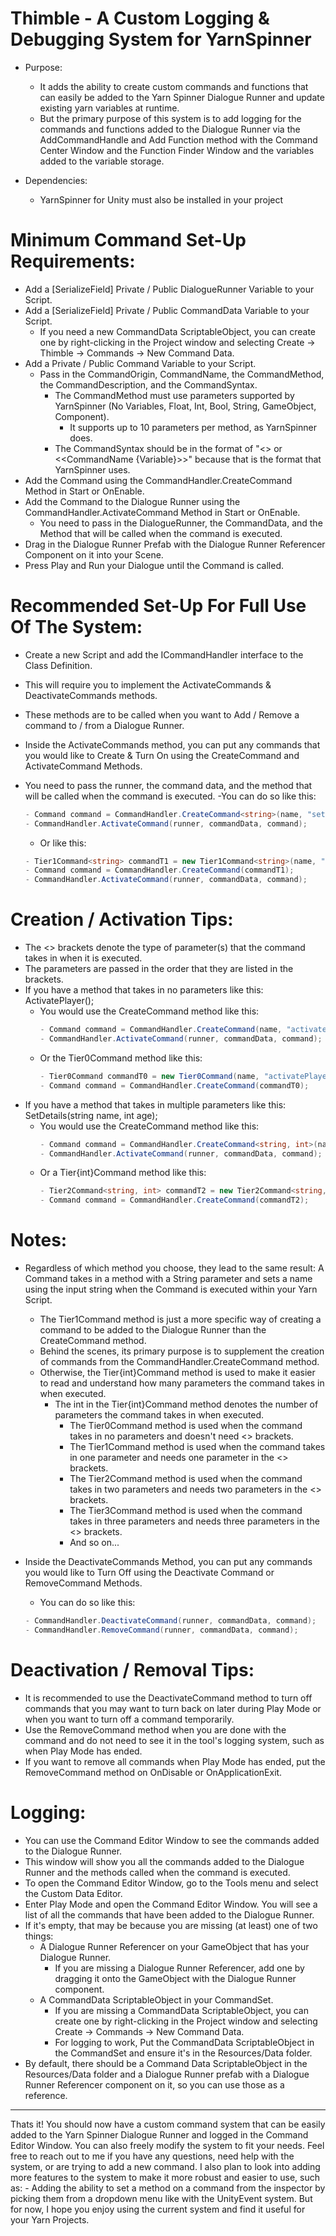 # Thimble - A Custom Logging & Debugging System for YarnSpinner

- Purpose:
	- It adds the ability to create custom commands and functions that can easily be added to the Yarn Spinner Dialogue Runner and update existing yarn variables at runtime.
	- But the primary purpose of this system is to add logging for the commands and functions added to the Dialogue Runner via the AddCommandHandle and Add Function method with the Command Center Window and the Function Finder Window and the variables added to the variable storage.

- Dependencies:
	- YarnSpinner for Unity must also be installed in your project

# Minimum Command Set-Up Requirements:
- Add a [SerializeField] Private / Public DialogueRunner Variable to your Script.
- Add a [SerializeField] Private / Public CommandData Variable to your Script.
	- If you need a new CommandData ScriptableObject, you can create one by right-clicking in the Project window and selecting Create -> Thimble -> Commands -> New Command Data.
- Add a Private / Public Command Variable to your Script.
	- Pass in the CommandOrigin, CommandName, the CommandMethod, the CommandDescription, and the CommandSyntax.
		- The CommandMethod must use parameters supported by YarnSpinner (No Variables, Float, Int, Bool, String, GameObject, Component).
			- It supports up to 10 parameters per method, as YarnSpinner does.
		- The CommandSyntax should be in the format of "<<CommandName>> or <<CommandName {Variable}>>" because that is the format that YarnSpinner uses.
- Add the Command using the CommandHandler.CreateCommand Method in Start or OnEnable.
- Add the Command to the Dialogue Runner using the CommandHandler.ActivateCommand Method in Start or OnEnable.
	- You need to pass in the DialogueRunner, the CommandData, and the Method that will be called when the command is executed.
- Drag in the Dialogue Runner Prefab with the Dialogue Runner Referencer Component on it into your Scene.
- Press Play and Run your Dialogue until the Command is called.

# Recommended Set-Up For Full Use Of The System:
- Create a new Script and add the ICommandHandler interface to the Class Definition. 
- This will require you to implement the ActivateCommands & DeactivateCommands methods. 
- These methods are to be called when you want to Add / Remove a command to / from a Dialogue Runner. 


- Inside the ActivateCommands method, you can put any commands that you would like to Create & Turn On using the CreateCommand and ActivateCommand Methods.
- You need to pass the runner, the command data, and the method that will be called when the command is executed.
	-You can do so like this:
	```csharp
	- Command command = CommandHandler.CreateCommand<string>(name, "setName", SetName, "Sets the player's name", "<<setName {name}>>");
	- CommandHandler.ActivateCommand(runner, commandData, command);
	```
	- Or like this:
	```csharp
	- Tier1Command<string> commandT1 = new Tier1Command<string>(name, "setName", SetName, "Sets the player's name", "<<setName {name}>>");
	- Command command = CommandHandler.CreateCommand(commandT1);
	- CommandHandler.ActivateCommand(runner, commandData, command);
	```

# Creation / Activation Tips:
- The <> brackets denote the type of parameter(s) that the command takes in when it is executed.
- The parameters are passed in the order that they are listed in the brackets.
- If you have a method that takes in no parameters like this: ActivatePlayer();
	- You would use the CreateCommand method like this:
 		```csharp
		- Command command = CommandHandler.CreateCommand(name, "activatePlayer", ActivatePlayer, "Activates the player", "<<activatePlayer>>");
		- CommandHandler.ActivateCommand(runner, commandData, command);
   		```
	- Or the Tier0Command method like this:
		```csharp
		- Tier0Command commandT0 = new Tier0Command(name, "activatePlayer", ActivatePlayer, "Activates the player", "<<activatePlayer>>");
		- Command command = CommandHandler.CreateCommand(commandT0);
- If you have a method that takes in multiple parameters like this: SetDetails(string name, int age);
	- You would use the CreateCommand method like this:
		```csharp
		- Command command = CommandHandler.CreateCommand<string, int>(name, "setDetails", SetDetails, "Sets the player's name and age", "<<setDetails {name} {age}>>");
		- CommandHandler.ActivateCommand(runner, commandData, command);
	- Or a Tier{int}Command method like this:
		```csharp
		- Tier2Command<string, int> commandT2 = new Tier2Command<string, int>(name, "setDetails", SetDetails, "Sets the player's name and age", "<<setDetails {name} {age}>>");
		- Command command = CommandHandler.CreateCommand(commandT2);
 		```
# Notes: 
- Regardless of which method you choose, they lead to the same result: A Command takes in a method with a String parameter and sets a name using the input string when the Command is executed within your Yarn Script.
	- The Tier1Command method is just a more specific way of creating a command to be added to the Dialogue Runner than the CreateCommand method.
	- Behind the scenes, its primary purpose is to supplement the creation of commands from the CommandHandler.CreateCommand method.
	- Otherwise, the Tier{int}Command method is used to make it easier to read and understand how many parameters the command takes in when executed.
		- The int in the Tier{int}Command method denotes the number of parameters the command takes in when executed.
			- The Tier0Command method is used when the command takes in no parameters and doesn't need <> brackets.
			- The Tier1Command method is used when the command takes in one parameter and needs one parameter in the <> brackets.
			- The Tier2Command method is used when the command takes in two parameters and needs two parameters in the <> brackets.
			- The Tier3Command method is used when the command takes in three parameters and needs three parameters in the <> brackets.
			- And so on...

- Inside the DeactivateCommands Method, you can put any commands you would like to Turn Off using the Deactivate Command or RemoveCommand Methods.
	- You can do so like this:
	```csharp
	- CommandHandler.DeactivateCommand(runner, commandData, command);
	- CommandHandler.RemoveCommand(runner, commandData, command);
	```

# Deactivation / Removal Tips: 
- It is recommended to use the DeactivateCommand method to turn off commands that you may want to turn back on later during Play Mode or when you want to turn off a command temporarily.
- Use the RemoveCommand method when you are done with the command and do not need to see it in the tool's logging system, such as when Play Mode has ended. 
- If you want to remove all commands when Play Mode has ended, put the RemoveCommand method on OnDisable or OnApplicationExit.

# Logging:
- You can use the Command Editor Window to see the commands added to the Dialogue Runner.
- This window will show you all the commands added to the Dialogue Runner and the methods called when the command is executed.
- To open the Command Editor Window, go to the Tools menu and select the Custom Data Editor.
- Enter Play Mode and open the Command Editor Window. You will see a list of all the commands that have been added to the Dialogue Runner.
- If it's empty, that may be because you are missing (at least) one of two things: 
	- A Dialogue Runner Referencer on your GameObject that has your Dialogue Runner.
		- If you are missing a Dialogue Runner Referencer, add one by dragging it onto the GameObject with the Dialogue Runner component.
	- A CommandData ScriptableObject in your CommandSet.
		- If you are missing a CommandData ScriptableObject, you can create one by right-clicking in the Project window and selecting Create -> Commands -> New Command Data.
		- For logging to work, Put the CommandData ScriptableObject in the CommandSet and ensure it's in the Resources/Data folder.
- By default, there should be a Command Data ScriptableObject in the Resources/Data folder and a Dialogue Runner prefab with a Dialogue Runner Referencer component on it, so you can use those as a reference.

--------------------------------

Thats it! You should now have a custom command system that can be easily added to the Yarn Spinner Dialogue Runner and logged in the Command Editor Window.
You can also freely modify the system to fit your needs. 
Feel free to reach out to me if you have any questions, need help with the system, or are trying to add a new command.
I also plan to look into adding more features to the system to make it more robust and easier to use, such as: 
	- Adding the ability to set a method on a command from the inspector by picking them from a dropdown menu like with the UnityEvent system.
But for now, I hope you enjoy using the current system and find it useful for your Yarn Projects.
